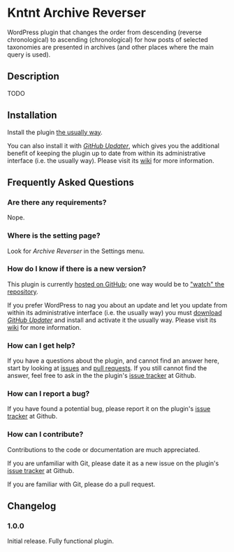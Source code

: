# Kntnt Archive Reverser

WordPress plugin that changes the order from descending (reverse chronological) to ascending (chronological) for how posts of selected taxonomies are presented in archives (and other places where the main query is used).

## Description

TODO

## Installation

Install the plugin [the usually way](https://codex.wordpress.org/Managing_Plugins#Installing_Plugins).

You can also install it with [*GitHub Updater*](https://github.com/afragen/github-updater/archive/develop.zip), which gives you the additional benefit of keeping the plugin up to date from within its administrative interface (i.e. the usually way). Please visit its [wiki](https://github.com/afragen/github-updater/wiki) for more information.

## Frequently Asked Questions

### Are there any requirements?

Nope.

### Where is the setting page?

Look for *Archive Reverser* in the Settings menu.

### How do I know if there is a new version?

This plugin is currently [hosted on GitHub](https://github.com/kntnt/kntnt-archive-reverser); one way would be to ["watch" the repository](https://help.github.com/articles/watching-and-unwatching-repositories/).

If you prefer WordPress to nag you about an update and let you update from within its administrative interface (i.e. the usually way) you must [download *GitHub Updater*](https://github.com/afragen/github-updater/archive/develop.zip) and install and activate it the usually way. Please visit its [wiki](https://github.com/afragen/github-updater/wiki) for more information. 

### How can I get help?

If you have a questions about the plugin, and cannot find an answer here, start by looking at [issues](https://github.com/kntnt/kntnt-archive-reverser/issues) and [pull requests](https://github.com/kntnt/kntnt-archive-reverser/pulls). If you still cannot find the answer, feel free to ask in the the plugin's [issue tracker](https://github.com/kntnt/kntnt-archive-reverser/issues) at Github.

### How can I report a bug?

If you have found a potential bug, please report it on the plugin's [issue tracker](https://github.com/kntnt/kntnt-archive-reverser/issues) at Github.

### How can I contribute?

Contributions to the code or documentation are much appreciated.

If you are unfamiliar with Git, please date it as a new issue on the plugin's [issue tracker](https://github.com/kntnt/kntnt-archive-reverser/issues) at Github.

If you are familiar with Git, please do a pull request.

## Changelog

### 1.0.0

Initial release. Fully functional plugin.

